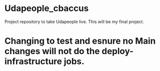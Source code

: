 # Udapeople_cbaccus
Project repository to take Udapeople live.  This will be my final project.

# Changing to test and esnure no Main changes will not do the deploy-infrastructure jobs.

